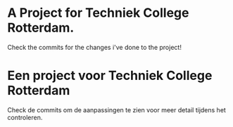 # A Project for Techniek College Rotterdam.

Check the commits for the changes i've done to the project!



# Een project voor Techniek College Rotterdam

Check de commits om de aanpassingen te zien voor meer detail tijdens het controleren.
